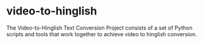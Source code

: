 # video-to-hinglish
The Video-to-Hinglish Text Conversion Project consists of a set of Python scripts and tools that work together to achieve video to hinglish conversion.
